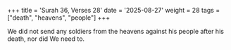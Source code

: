 +++
title = 'Surah 36, Verses 28'
date = '2025-08-27'
weight = 28
tags = ["death", "heavens", "people"]
+++

We did not send any soldiers from the heavens against his people after his death, nor did We need to.